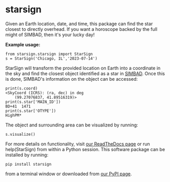 # starsign

Given an Earth location, date, and time, this package can find the star closest to directly overhead. If you want a horoscope backed by the full might of SIMBAD, then it's your lucky day!

**Example usage:**
```
from starsign.starsign import StarSign
s = StarSign('Chicago, IL','2023-07-14')
```
StarSign will transform the provided location on Earth into a coordinate in the sky and find the closest object identified as a star in [SIMBAD](https://simbad.u-strasbg.fr/simbad/sim-fbasic). Once this is done, SIMBAD's information on the object can be accessed:
```
print(s.coord)
<SkyCoord (ICRS): (ra, dec) in deg
    (99.27076837, 41.89516319)>
print(s.star['MAIN_ID'])
BD+41  1471
print(s.star['OTYPE'])
HighPM*
```
The object and surrounding area can be visualized by running:
```
s.visualize()
```
For more details on functionality, visit [our ReadTheDocs page](https://starsign.readthedocs.io/en/latest/index.html) or run help(StarSign) from within a Python session. This software package can be installed by running:
```
pip install starsign
```
from a terminal window or downloaded from [our PyPI page](https://pypi.org/project/starsign/).
